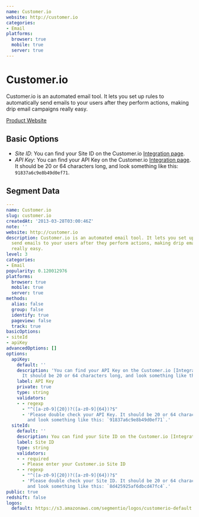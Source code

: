 ```yaml
---
name: Customer.io
website: http://customer.io
categories:
- Email
platforms:
  browser: true
  mobile: true
  server: true
---
```


# Customer.io

Customer.io is an automated email tool. It lets you set up rules to automatically send emails to your users after they perform actions, making drip email campaigns really easy.

[Product Website](http://customer.io)

## Basic Options

- *Site ID*: You can find your Site ID on the Customer.io [Integration page](https://manage.customer.io/integration).
- *API Key*: You can find your API Key on the Customer.io [Integration page](https://manage.customer.io/integration). It should be 20 or 64 characters long, and look something like this: `91837a6c9e8b49d0ef71`.


## Segment Data
```yaml
---
name: Customer.io
slug: customer.io
createdAt: '2013-03-28T03:00:46Z'
note: ''
website: http://customer.io
description: Customer.io is an automated email tool. It lets you set up rules to automatically
  send emails to your users after they perform actions, making drip email campaigns
  really easy.
level: 3
categories:
- Email
popularity: 0.120012976
platforms:
  browser: true
  mobile: true
  server: true
methods:
  alias: false
  group: false
  identify: true
  pageview: false
  track: true
basicOptions:
- siteId
- apiKey
advancedOptions: []
options:
  apiKey:
    default: ''
    description: 'You can find your API Key on the Customer.io [Integration page](https://manage.customer.io/integration).
      It should be 20 or 64 characters long, and look something like this: `91837a6c9e8b49d0ef71`.'
    label: API Key
    private: true
    type: string
    validators:
    - - regexp
      - "^([a-z0-9]{20})?([a-z0-9]{64})?$"
      - 'Please double check your API Key. It should be 20 or 64 characters long,
        and look something like this: `91837a6c9e8b49d0ef71`.'
  siteId:
    default: ''
    description: You can find your Site ID on the Customer.io [Integration page](https://manage.customer.io/integration).
    label: Site ID
    type: string
    validators:
    - - required
      - Please enter your Customer.io Site ID
    - - regexp
      - "^([a-z0-9]{20})?([a-z0-9]{64})?$"
      - 'Please double check your Site ID. It should be 20 or 64 characters long,
        and look something like this: `8d425925af6dbcd47fc4`.'
public: true
redshift: false
logos:
  default: https://s3.amazonaws.com/segmentio/logos/customerio-default.svg

```

